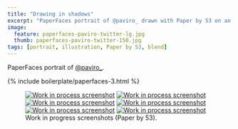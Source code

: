 ```yaml
---
title: "Drawing in shadows"
excerpt: "PaperFaces portrait of @paviro_ drawn with Paper by 53 on an iPad."
image: 
  feature: paperfaces-paviro-twitter-lg.jpg
  thumb: paperfaces-paviro-twitter-150.jpg
tags: [portrait, illustration, Paper by 53, blend]
---
```


PaperFaces portrait of <a href="http://twitter.com/paviro_">@paviro_</a>.

{% include boilerplate/paperfaces-3.html %}

<figure class="half">
	<a href="{{ site.url }}/assets/images/paperfaces-paviro-process-1-lg.jpg"><img src="{{ site.url }}/assets/images/paperfaces-paviro-process-1-600.jpg" alt="Work in process screenshot"></a>
	<a href="{{ site.url }}/assets/images/paperfaces-paviro-process-2-lg.jpg"><img src="{{ site.url }}/assets/images/paperfaces-paviro-process-2-600.jpg" alt="Work in process screenshot"></a>
	<a href="{{ site.url }}/assets/images/paperfaces-paviro-process-3-lg.jpg"><img src="{{ site.url }}/assets/images/paperfaces-paviro-process-3-600.jpg" alt="Work in process screenshot"></a>
	<a href="{{ site.url }}/assets/images/paperfaces-paviro-process-4-lg.jpg"><img src="{{ site.url }}/assets/images/paperfaces-paviro-process-4-600.jpg" alt="Work in process screenshot"></a>
	<a href="{{ site.url }}/assets/images/paperfaces-paviro-process-5-lg.jpg"><img src="{{ site.url }}/assets/images/paperfaces-paviro-process-5-600.jpg" alt="Work in process screenshot"></a>
	<a href="{{ site.url }}/assets/images/paperfaces-paviro-process-6-lg.jpg"><img src="{{ site.url }}/assets/images/paperfaces-paviro-process-6-600.jpg" alt="Work in process screenshot"></a>
	<figcaption>Work in progress screenshots (Paper by 53).</figcaption>
</figure>